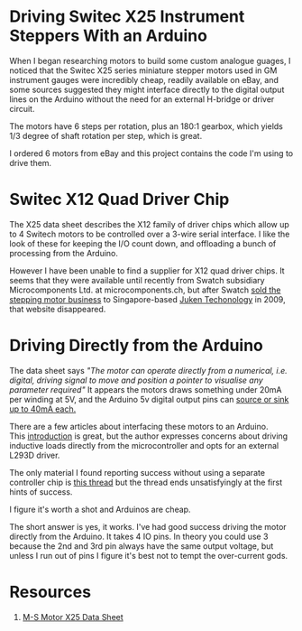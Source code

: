 Driving Switec X25 Instrument Steppers With an Arduino
======================================================

When I began researching motors to build some custom analogue
guages, I noticed that the Switec X25 series miniature stepper motors used
in GM instrument gauges were incredibly cheap, readily available on eBay,
and some sources suggested they might interface directly
to the digital output lines on the Arduino without the need
for an external H-bridge or driver circuit.

The motors have 6 steps per rotation, plus an 180:1 gearbox, which
yields 1/3 degree of shaft rotation per step, which is great.

I ordered 6 motors from eBay and this project contains the code
I'm using to drive them.

Switec X12 Quad Driver Chip
===========================
The X25 data sheet describes the X12 family of driver chips which allow
up to 4 Switech motors to be controlled over a 3-wire serial interface.
I like the look of these for keeping the I/O count down, and offloading
a bunch of processing from the Arduino.

However I have been unable to find a supplier for X12 quad driver chips.
It seems that they were available until recently
from Swatch subsidiary Microcomponents Ltd. at microcomponents.ch,
but after Swatch 
[sold the stepping motor business](http://www.swatchgroup.com/en/services/archive/2009/swatch_group_sale_of_microcomponents_automotive_business_activities_to_juken_technology)
to Singapore-based [Juken Techonology](www.jukenswisstech.com) in 2009, 
that website disappeared.

Driving Directly from the Arduino
=================================

The data sheet says 
_"The motor can operate directly from a numerical, i.e. digital, driving signal to move and position a pointer to visualise any parameter required"_
It appears the motors draws something under 20mA per winding at 5V, 
and the Arduino 5v digital output pins can
[source or sink up to 40mA each.](http://www.arduino.cc/en/Main/arduinoBoardUno)

There are a few articles about interfacing these motors to an Arduino.  
This [introduction](http://www.mycockpit.org/forums/content.php/355-An-Easy-Approach-to-an-Analog-Gauge)
is great, but the author expresses concerns about driving inductive loads directly
from the microcontroller and opts for an external L293D driver.

The only material I found reporting success without using
a separate controller chip is
[this thread](http://www.arduino.cc/cgi-bin/yabb2/YaBB.pl?num=126097896)
but the thread ends unsatisfyingly at the first hints of success.

I figure it's worth a shot and Arduinos are cheap.

The short answer is yes, it works.
I've had good success driving the motor directly from the Arduino.
It takes 4 IO pins.  In theory you could use 3 because the 2nd and 3rd pin
always have the same output voltage, but unless I run out of pins I figure
it's best not to tempt the over-current gods.

Resources
=========

1. [M-S Motor X25 Data Sheet](http://forums.freescale.com/freescale/attachments/freescale/16BITCOMM/9620/1/X25_xxx_01_SP_E-1.pdf)











